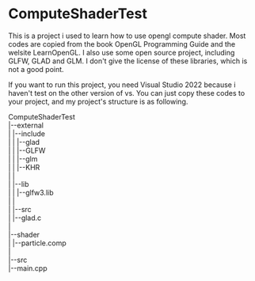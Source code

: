 # ComputeShaderTest

This is a project i used to learn how to use opengl compute shader. Most codes are copied from the book OpenGL Programming Guide and the welsite LearnOpenGL. I also use some open source project, including GLFW, GLAD and GLM. I don't give the license of these libraries, which is not a good point.

If you want to run this project, you need Visual Studio 2022 because i haven't test on the other version of vs. You can just copy these codes to your project, and my project's structure is as following.

ComputeShaderTest  
  |--external  
  |    |--include  
  |    |    |--glad  
  |    |    |--GLFW  
  |    |    |--glm  
  |    |    |--KHR  
  |    |  
  |    |--lib  
  |    |    |--glfw3.lib  
  |    |  
  |    |--src  
  |         |--glad.c  
  |  
  |--shader  
  |    |--particle.comp  
  |  
  |--src  
       |--main.cpp  
